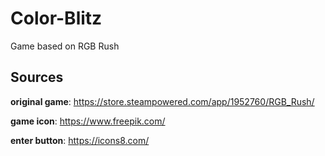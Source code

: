 # Color-Blitz
Game based on RGB Rush

## Sources
**original game**: https://store.steampowered.com/app/1952760/RGB_Rush/

**game icon**: https://www.freepik.com/

**enter button**: https://icons8.com/